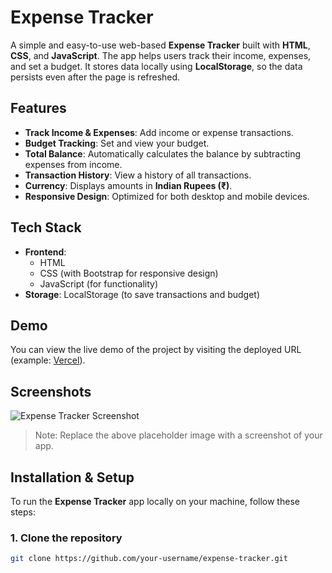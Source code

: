 # Expense Tracker

A simple and easy-to-use web-based **Expense Tracker** built with **HTML**, **CSS**, and **JavaScript**. The app helps users track their income, expenses, and set a budget. It stores data locally using **LocalStorage**, so the data persists even after the page is refreshed.

## Features

- **Track Income & Expenses**: Add income or expense transactions.
- **Budget Tracking**: Set and view your budget.
- **Total Balance**: Automatically calculates the balance by subtracting expenses from income.
- **Transaction History**: View a history of all transactions.
- **Currency**: Displays amounts in **Indian Rupees (₹)**.
- **Responsive Design**: Optimized for both desktop and mobile devices.

## Tech Stack

- **Frontend**: 
  - HTML
  - CSS (with Bootstrap for responsive design)
  - JavaScript (for functionality)
- **Storage**: LocalStorage (to save transactions and budget)

## Demo

You can view the live demo of the project by visiting the deployed URL (example: [Vercel](https://expense-tracker-nu-lac.vercel.app/)).

## Screenshots

![Expense Tracker Screenshot](https://via.placeholder.com/800x400?text=Screenshot+of+Expense+Tracker)

> Note: Replace the above placeholder image with a screenshot of your app.

## Installation & Setup

To run the **Expense Tracker** app locally on your machine, follow these steps:

### 1. Clone the repository

```bash
git clone https://github.com/your-username/expense-tracker.git
